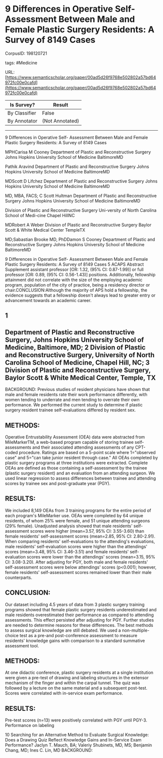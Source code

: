# 9 Differences in Operative Self- Assessment Between Male and Female Plastic Surgery Residents: A Survey of 8149 Cases

CorpusID: 198120721
 
tags: #Medicine

URL: [https://www.semanticscholar.org/paper/00ad5d26f9768e502802a57bd64972fc00e0cafd](https://www.semanticscholar.org/paper/00ad5d26f9768e502802a57bd64972fc00e0cafd)
 
| Is Survey?        | Result          |
| ----------------- | --------------- |
| By Classifier     | False |
| By Annotator      | (Not Annotated) |

---

9 Differences in Operative Self- Assessment Between Male and Female Plastic Surgery Residents: A Survey of 8149 Cases


MPHCarisa M Cooney 
Department of Plastic and Reconstructive Surgery
Johns Hopkins University School of Medicine
BaltimoreMD

Pathik Aravind 
Department of Plastic and Reconstructive Surgery
Johns Hopkins University School of Medicine
BaltimoreMD

MDScott D Lifchez 
Department of Plastic and Reconstructive Surgery
Johns Hopkins University School of Medicine
BaltimoreMD

MD, MBA, FACS; C Scott Hultman 
Department of Plastic and Reconstructive Surgery
Johns Hopkins University School of Medicine
BaltimoreMD

Division of Plastic and Reconstructive Surgery
Uni-versity of North Carolina School of Medi-cine
Chapel HillNC

MDRobert A Weber 
Division of Plastic and Reconstructive Surgery
Baylor Scott & White Medical Center
TempleTX

MD;Sabastian Brooke 
MD, PhDDamon S Cooney 
Department of Plastic and Reconstructive Surgery
Johns Hopkins University School of Medicine
BaltimoreMD

9 Differences in Operative Self- Assessment Between Male and Female Plastic Surgery Residents: A Survey of 8149 Cases
5
ACAPS Abstract Supplement assistant professor [OR: 1.32, (95% CI: 0.87-1.99)] or full professor [OR: 0.89, (95% CI: 0.56-1.43)] positions. Additionally, fellowship attainment did not correlate with the size of the employing academic program, population of the city of practice, being a residency director or chair.CONCLUSION:Although the majority of APS hold a fellowship, the evidence suggests that a fellowship doesn't always lead to greater entry or advancement towards an academic career.

## 1


## Department of Plastic and Reconstructive Surgery, Johns Hopkins University School of Medicine, Baltimore, MD; 2 Division of Plastic and Reconstructive Surgery, University of North Carolina School of Medicine, Chapel Hill, NC; 3 Division of Plastic and Reconstructive Surgery, Baylor Scott & White Medical Center, Temple, TX

BACKGROUND: Previous studies of resident physicians have shown that male and female residents rate their work performance differently, with women tending to underrate and men tending to overrate their own performance. We performed the current study to determine if plastic surgery resident trainee self-evaluations differed by resident sex.


## METHODS:

Operative Entrustability Assessment (OEA) data were abstracted from MileMarkerTM, a web-based program capable of storing trainee self-assessments and their associated attending assessments of any CPT-coded procedure. Ratings are based on a 5-point scale where 1="observed case" and 5="can take junior resident through case." All OEAs completed by plastic surgery programs at three institutions were extracted. Complete OEAs are defined as those containing a self-assessment by the trainee (plastic surgery resident) and an evaluation from an attending surgeon. We used linear regression to assess differences between trainee and attending scores by trainee sex and post-graduate year (PGY).


## RESULTS:

We included 8,149 OEAs from 3 training programs for the entire period of each program's MileMarker use. OEAs were completed by 64 unique residents, of whom 25% were female, and 51 unique attending surgeons (29% female). Unadjusted analysis showed that male residents' self-assessment scores were higher (mean=3.57, 95% CI: 3.55-3.60) than female residents' self-assessment scores (mean=2.85, 95% CI: 2.80-2.91). When comparing residents' self-evaluations to the attending's evaluations, male residents' self-evaluation scores were higher than the attendings' scores (mean=3.48, 95% CI: 3.46-3.51) and female residents' self-evaluation scores were lower than the attendings' scores (mean=3.15, 95% CI: 3.08-3.20). After adjusting for PGY, both male and female residents' self-assessment scores were below attendings' scores (p<0.001); however, female residents' self-assessment scores remained lower than their male counterparts.


## CONCLUSION:

Our dataset including 4.5 years of data from 3 plastic surgery training programs showed that female plastic surgery residents underestimated and male residents overestimated their performance as compared to attending assessments. This effect persisted after adjusting for PGY. Further studies are needed to determine reasons for these differences. The best methods to assess surgical knowledge are still debated. We used a non-multiple-choice test as a pre-and post-conference assessment to measure residents' knowledge gains with comparison to a standard summative assessment tool.


## METHODS:

At one didactic conference, plastic surgery residents at a single institution were given a pre-test of drawing and labeling structures in the extensor mechanism of the finger and within the carpal tunnel. The quiz was followed by a lecture on the same material and a subsequent post-test. Scores were correlated with in-service exam performance.


## RESULTS:

Pre-test scores (n=13) were positively correlated with PGY until PGY-3. Performance on labeling


10 Searching for an Alternative Method to Evaluate Surgical Knowledge: Does a Drawing Quiz Reflect Knowledge Gains and In-Service Exam Performance? Jaclyn T. Mauch, BA; Valeriy Shubinets, MD, MS; Benjamin Chang, MD; Ines C. Lin, MD BACKGROUND: